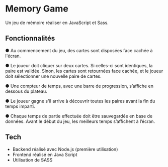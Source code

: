 # Memory Game

Un jeu de mémoire réaliser en JavaScript et Sass.

## Fonctionnalités
● Au commencement du jeu, des cartes sont disposées face cachée à l'écran.

● Le joueur doit cliquer sur deux cartes. Si celles-ci sont identiques, la paire est validée. Sinon, les cartes sont retournées face cachée, et le joueur doit sélectionner une nouvelle paire de cartes.

● Une compteur de temps, avec une barre de progression, s’affiche en dessous du plateau.

● Le joueur gagne s'il arrive à découvrir toutes les paires avant la fin du temps imparti.

● Chaque temps de partie effectuée doit être sauvegardée en base de données. Avant le début du jeu, les meilleurs temps s’affichent à l’écran.


## Tech
- Backend réalisé avec Node.js (première utilisation)
- Frontend réalisé en Java Script
- Utilisation de SASS
